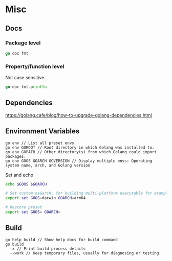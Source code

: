 # Misc

## Docs

### Package level

```go
go doc fmt
```

### Property/function level

Not case sensitive.

```go
go doc fmt.println
```

## Dependencies

https://golang.cafe/blog/how-to-upgrade-golang-dependencies.html

## Environment Variables

```golang
go env // List all preset envs
go env GOROOT // Root directory in which Golang was installed to.
go env GOPATH // Other directory(s) from which Golang could import packages.
go env GOOS GOARCH GOVERSION // Display multiple envs: Operating system name, arch, and Golang version
```

Set and echo

```bash
echo $GOOS $GOARCH

# Set custom os&arch, for building multi-platform executable for example.
export set GOOS=darwin GOARCH=arm64

# Restore preset
export set GOOS= GOARCH=

```

## Build

```golang
go help build // Show help docs for build command
go build
  -x // Print build process details
  --work // Keep temporary files, usually for diagnosing or testing.
```
